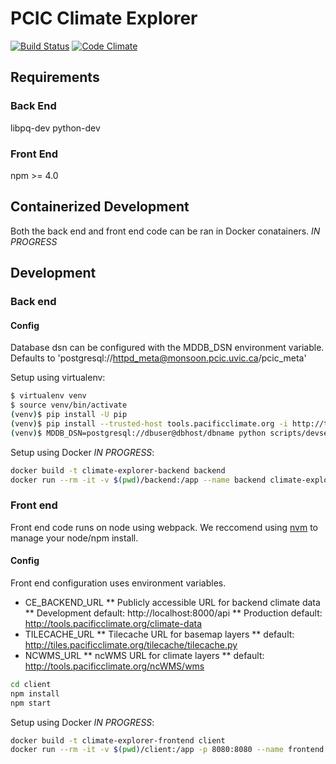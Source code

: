 # PCIC Climate Explorer

[![Build Status](https://travis-ci.org/pacificclimate/climate-explorer.svg?branch=master)](https://travis-ci.org/pacificclimate/climate-explorer)
[![Code Climate](https://codeclimate.com/github/pacificclimate/climate-explorer/badges/gpa.svg)](https://codeclimate.com/github/pacificclimate/climate-explorer)

## Requirements

### Back End

libpq-dev python-dev

### Front End

npm >= 4.0

## Containerized Development

Both the back end and front end code can be ran in Docker conatainers. *IN PROGRESS*

## Development

### Back end

#### Config

Database dsn can be configured with the MDDB_DSN environment variable. Defaults to 'postgresql://httpd_meta@monsoon.pcic.uvic.ca/pcic_meta'

Setup using virtualenv:

```bash
$ virtualenv venv
$ source venv/bin/activate
(venv)$ pip install -U pip
(venv)$ pip install --trusted-host tools.pacificclimate.org -i http://tools.pacificclimate.org/pypiserver/ -e .
(venv)$ MDDB_DSN=postgresql://dbuser@dbhost/dbname python scripts/devserver.py -p <port>
```

Setup using Docker *IN PROGRESS*:

```bash
docker build -t climate-explorer-backend backend
docker run --rm -it -v $(pwd)/backend:/app --name backend climate-explorer-backend
```

### Front end

Front end code runs on node using webpack. We reccomend using [nvm](https://github.com/creationix/nvm) to manage your node/npm install.

#### Config

Front end configuration uses environment variables.

* CE_BACKEND_URL
** Publicly accessible URL for backend climate data
** Development default: http://localhost:8000/api
** Production default: http://tools.pacificclimate.org/climate-data
* TILECACHE_URL
** Tilecache URL for basemap layers
** default: http://tiles.pacificclimate.org/tilecache/tilecache.py
* NCWMS_URL
** ncWMS URL for climate layers
** default: http://tools.pacificclimate.org/ncWMS/wms

```bash  
cd client
npm install
npm start
```

Setup using Docker *IN PROGRESS*:

```bash
docker build -t climate-explorer-frontend client
docker run --rm -it -v $(pwd)/client:/app -p 8080:8080 --name frontend --link backend climate-explorer-frontend
```

